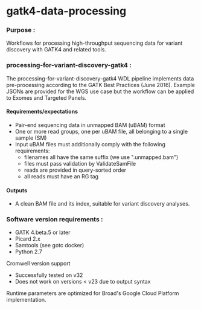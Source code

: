 # gatk4-data-processing

### Purpose :
Workflows for processing high-throughput sequencing data for variant discovery with GATK4 and related tools.

### processing-for-variant-discovery-gatk4 :
The processing-for-variant-discovery-gatk4 WDL pipeline implements data pre-processing according to the GATK Best Practices 
(June 2016). Example JSONs are provided for the WGS use case but the workflow can be 
applied to Exomes and Targeted Panels.

#### Requirements/expectations 
- Pair-end sequencing data in unmapped BAM (uBAM) format
- One or more read groups, one per uBAM file, all belonging to a single sample (SM)
- Input uBAM files must additionally comply with the following requirements:
  - filenames all have the same suffix (we use ".unmapped.bam")
  - files must pass validation by ValidateSamFile 
  - reads are provided in query-sorted order
  - all reads must have an RG tag

#### Outputs 
- A clean BAM file and its index, suitable for variant discovery analyses.

### Software version requirements :
- GATK 4.beta.5 or later
- Picard 2.x
- Samtools (see gotc docker)
- Python 2.7

Cromwell version support 
 - Successfully tested on v32
 - Does not work on versions < v23 due to output syntax

Runtime parameters are optimized for Broad's Google Cloud Platform implementation.
